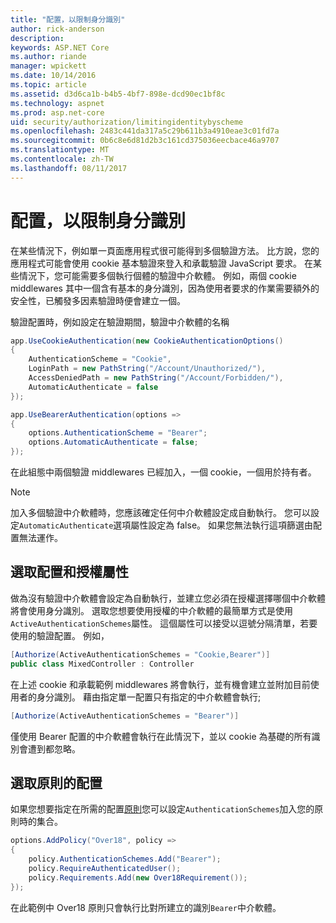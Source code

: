 ```yaml
---
title: "配置，以限制身分識別"
author: rick-anderson
description: 
keywords: ASP.NET Core
ms.author: riande
manager: wpickett
ms.date: 10/14/2016
ms.topic: article
ms.assetid: d3d6ca1b-b4b5-4bf7-898e-dcd90ec1bf8c
ms.technology: aspnet
ms.prod: asp.net-core
uid: security/authorization/limitingidentitybyscheme
ms.openlocfilehash: 2483c441da317a5c29b611b3a4910eae3c01fd7a
ms.sourcegitcommit: 0b6c8e6d81d2b3c161cd375036eecbace46a9707
ms.translationtype: MT
ms.contentlocale: zh-TW
ms.lasthandoff: 08/11/2017
---
```

# <a name="limiting-identity-by-scheme"></a>配置，以限制身分識別

<a name=security-authorization-limiting-by-scheme></a>

在某些情況下，例如單一頁面應用程式很可能得到多個驗證方法。 比方說，您的應用程式可能會使用 cookie 基本驗證來登入和承載驗證 JavaScript 要求。 在某些情況下，您可能需要多個執行個體的驗證中介軟體。 例如，兩個 cookie middlewares 其中一個含有基本的身分識別，因為使用者要求的作業需要額外的安全性，已觸發多因素驗證時便會建立一個。

驗證配置時，例如設定在驗證期間，驗證中介軟體的名稱

```csharp
app.UseCookieAuthentication(new CookieAuthenticationOptions()
{
    AuthenticationScheme = "Cookie",
    LoginPath = new PathString("/Account/Unauthorized/"),
    AccessDeniedPath = new PathString("/Account/Forbidden/"),
    AutomaticAuthenticate = false
});

app.UseBearerAuthentication(options =>
{
    options.AuthenticationScheme = "Bearer";
    options.AutomaticAuthenticate = false;
});
```

在此組態中兩個驗證 middlewares 已經加入，一個 cookie，一個用於持有者。

>[!NOTE]
>加入多個驗證中介軟體時，您應該確定任何中介軟體設定成自動執行。 您可以設定`AutomaticAuthenticate`選項屬性設定為 false。 如果您無法執行這項篩選由配置無法運作。

## <a name="selecting-the-scheme-with-the-authorize-attribute"></a>選取配置和授權屬性

做為沒有驗證中介軟體會設定為自動執行，並建立您必須在授權選擇哪個中介軟體將會使用身分識別。 選取您想要使用授權的中介軟體的最簡單方式是使用`ActiveAuthenticationSchemes`屬性。 這個屬性可以接受以逗號分隔清單，若要使用的驗證配置。 例如，

```csharp
[Authorize(ActiveAuthenticationSchemes = "Cookie,Bearer")]
public class MixedController : Controller
```

在上述 cookie 和承載範例 middlewares 將會執行，並有機會建立並附加目前使用者的身分識別。 藉由指定單一配置只有指定的中介軟體會執行;

```csharp
[Authorize(ActiveAuthenticationSchemes = "Bearer")]
```

僅使用 Bearer 配置的中介軟體會執行在此情況下，並以 cookie 為基礎的所有識別會遭到都忽略。

## <a name="selecting-the-scheme-with-policies"></a>選取原則的配置

如果您想要指定在所需的配置[原則](policies.md#security-authorization-policies-based)您可以設定`AuthenticationSchemes`加入您的原則時的集合。

```csharp
options.AddPolicy("Over18", policy =>
{
    policy.AuthenticationSchemes.Add("Bearer");
    policy.RequireAuthenticatedUser();
    policy.Requirements.Add(new Over18Requirement());
});
```

在此範例中 Over18 原則只會執行比對所建立的識別`Bearer`中介軟體。
